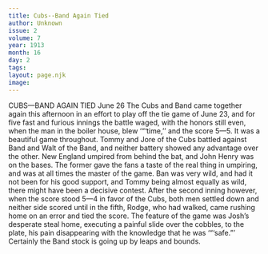 ```yaml
---
title: Cubs--Band Again Tied
author: Unknown
issue: 2
volume: 7
year: 1913
month: 16
day: 2
tags:
layout: page.njk
image:
---
```

CUBS—BAND AGAIN TIED    June 26    The Cubs and Band came together again this afternoon in an effort to play off the tie game of June 23, and for five fast and furious innings the battle waged, with the honors still even, when the man in the boiler house, blew ‘“‘time,’’ and the score 5—5. It was a beautiful game throughout. Tommy and Jore of the Cubs battled against Band and Walt of the Band, and neither battery showed any advantage over the other. New England umpired from behind the bat, and John Henry was on the bases. The former gave the fans a taste of the real thing in umpiring, and was at all times the master of the game. Ban was very wild, and had it not been for his good support, and Tommy being almost equally as wild, there might have been a decisive contest. After the second inning however, when the score stood 5—4 in favor of the Cubs, both men settled down and neither side scored until in the fifth, Rodge, who had walked, came rushing home on an error and tied the score. The feature of the game was Josh’s desperate steal home, executing a painful slide over the cobbles, to the plate, his pain disappearing with the knowledge that he was ‘“‘safe.”’ Certainly the Band stock is going up by leaps and bounds. 
